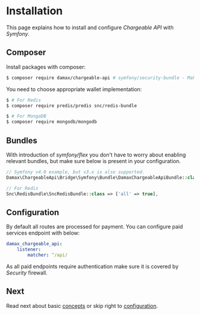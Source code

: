 # Installation

This page explains how to install and configure _Chargeable API_ with _Symfony_.

## Composer

Install packages with composer:

```bash
$ composer require damax/chargeable-api # symfony/security-bundle - Make sure security component is installed.
```

You need to choose appropriate wallet implementation:

```bash
$ # For Redis
$ composer require predis/predis snc/redis-bundle

$ # For MongoDB
$ composer require mongodb/mongodb
```  

## Bundles

With introduction of _symfony/flex_ you don't have to worry about enabling relevant bundles, but make sure below is present in your configuration.

```php
// Symfony v4.0 example, but v3.x is also supported.
Damax\ChargeableApi\Bridge\Symfony\Bundle\DamaxChargeableApiBundle::class => ['all' => true],

// For Redis
Snc\RedisBundle\SncRedisBundle::class => ['all' => true],
```

## Configuration

By default all routes are processed for payment. You can configure paid services endpoint with below:

```yaml
damax_chargeable_api:
    listener:
        matcher: ^/api/
```

As all paid endpoints require authentication make sure it is covered by _Security_ firewall.

## Next

Read next about basic [concepts](doc/concepts.md) or skip right to [configuration](doc/configuration.md).
